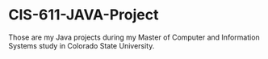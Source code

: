 # CIS-611-JAVA-Project
Those are my Java projects during my Master of Computer and Information Systems study in Colorado State University.

